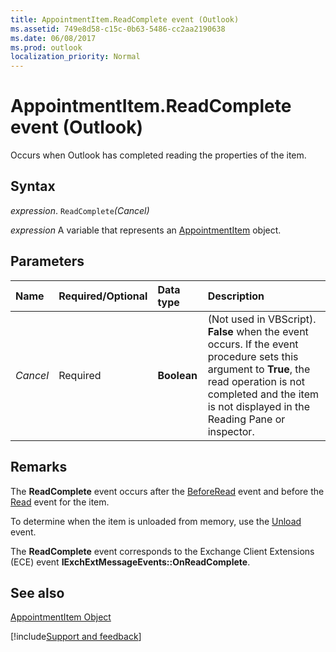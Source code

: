 ```yaml
---
title: AppointmentItem.ReadComplete event (Outlook)
ms.assetid: 749e8d58-c15c-0b63-5486-cc2aa2190638
ms.date: 06/08/2017
ms.prod: outlook
localization_priority: Normal
---
```



# AppointmentItem.ReadComplete event (Outlook)
Occurs when Outlook has completed reading the properties of the item.

## Syntax

_expression_. `ReadComplete`_(Cancel)_

_expression_ A variable that represents an [AppointmentItem](Outlook.AppointmentItem.md) object.


## Parameters



|Name|Required/Optional|Data type|Description|
|:-----|:-----|:-----|:-----|
| _Cancel_|Required| **Boolean**|(Not used in VBScript).  **False** when the event occurs. If the event procedure sets this argument to **True**, the read operation is not completed and the item is not displayed in the Reading Pane or inspector.|

## Remarks

The  **ReadComplete** event occurs after the [BeforeRead](Outlook.AppointmentItem.BeforeRead.md) event and before the [Read](Outlook.AppointmentItem.Read.md) event for the item.

To determine when the item is unloaded from memory, use the [Unload](Outlook.AppointmentItem.Unload.md) event.

The  **ReadComplete** event corresponds to the Exchange Client Extensions (ECE) event **IExchExtMessageEvents::OnReadComplete**.


## See also


[AppointmentItem Object](Outlook.AppointmentItem.md)

[!include[Support and feedback](~/includes/feedback-boilerplate.md)]